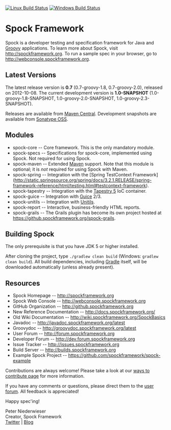[![Linux Build Status](https://drone.io/github.com/spockframework/spock/status.png)](https://drone.io/github.com/spockframework/spock/latest)
[![Windows Build Status](https://ci.appveyor.com/api/projects/status/o4hljlr3q44m8vf1/branch/groovy-1.8)](https://ci.appveyor.com/project/pniederw/spock/branch/groovy-1.8)

Spock Framework
===============

Spock is a developer testing and specification framework for Java and [Groovy](http://groovy.codehaus.org) applications.
To learn more about Spock, visit http://spockframework.org. To run a sample spec in your browser, go to
http://webconsole.spockframework.org.

Latest Versions
---------------
The latest release version is **0.7** (0.7-groovy-1.8, 0.7-groovy-2.0), released on 2012-10-08. The current development
version is **1.0-SNAPSHOT** (1.0-groovy-1.8-SNAPSHOT, 1.0-groovy-2.0-SNAPSHOT, 1.0-groovy-2.3-SNAPSHOT).

Releases are available from [Maven Central](http://search.maven.org/#search%7Cga%7C1%7Cspock).
Development snapshots are available from [Sonatype OSS](https://oss.sonatype.org/content/repositories/snapshots/org/spockframework/).

Modules
-------
* spock-core -- Core framework. This is the only mandatory module.
* spock-specs -- Specifications for spock-core, implemented using Spock. Not required for using Spock.
* spock-maven -- Extended [Maven](http://maven.apache.org/) support. Note that this module is optional;
it is *not* required for using Spock with Maven.
* spock-spring -- Integration with the [Spring TestContext Framework]
(http://static.springsource.org/spring/docs/3.2.1.RELEASE/spring-framework-reference/html/testing.html#testcontext-framework).
* spock-tapestry -- Integration with the [Tapestry 5](http://tapestry.apache.org/tapestry5/) IoC container.
* spock-guice -- Integration with [Guice](http://code.google.com/p/google-guice/) 2/3.
* spock-unitils -- Integration with [Unitils](http://www.unitils.org/).
* spock-report -- Interactive, business-friendly HTML reports.
* spock-grails -- The Grails plugin has become its own project hosted at https://github.spockframework.org/spock-grails.

Building Spock
--------------
The only prerequisite is that you have JDK 5 or higher installed.

After cloning the project, type `./gradlew clean build` (Windows: `gradlew clean build`). All build dependencies,
including [Gradle](http://www.gradle.org) itself, will be downloaded automatically (unless already present).

Resources
---------
* Spock Homepage -- http://spockframework.org
* Spock Web Console -- http://webconsole.spockframework.org
* GitHub Organization -- http://github.spockframework.org
* New Reference Documentation -- http://docs.spockframework.org/
* Old Wiki Documentation -- http://wiki.spockframework.org/SpockBasics
* Javadoc -- http://javadoc.spockframework.org/latest
* Groovydoc -- http://groovydoc.spockframework.org/latest
* User Forum -- http://forum.spockframework.org
* Developer Forum -- http://dev.forum.spockframework.org
* Issue Tracker -- http://issues.spockframework.org
* Build Server -- http://builds.spockframework.org
* Example Spock Project -- https://github.com/spockframework/spock-example

Contributions are always welcome! Please take a look at our [ways to contribute page](https://github.com/spockframework/spock/blob/groovy-1.8/CONTRIBUTING.md) for more information.

If you have any comments or questions, please direct them to the [user forum](http://forum.spockframework.org).
All feedback is appreciated!

Happy spec'ing!

Peter Niederwieser<br>
Creator, Spock Framework<br>
[Twitter](http://twitter.com/pniederw) | [Blog](http://blog.spockframework.org)

